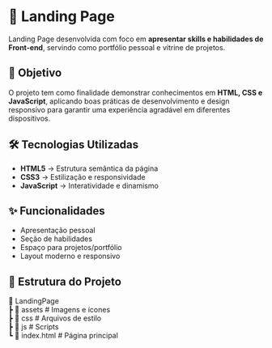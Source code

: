 # 🚀 Landing Page

Landing Page desenvolvida com foco em **apresentar skills e habilidades de Front-end**, servindo como portfólio pessoal e vitrine de projetos.

## 🎯 Objetivo
O projeto tem como finalidade demonstrar conhecimentos em **HTML, CSS e JavaScript**, aplicando boas práticas de desenvolvimento e design responsivo para garantir uma experiência agradável em diferentes dispositivos.

## 🛠️ Tecnologias Utilizadas
- **HTML5** → Estrutura semântica da página  
- **CSS3** → Estilização e responsividade  
- **JavaScript** → Interatividade e dinamismo  

## ✨ Funcionalidades
- Apresentação pessoal  
- Seção de habilidades  
- Espaço para projetos/portfólio  
- Layout moderno e responsivo  

## 📂 Estrutura do Projeto
📁 LandingPage <br>
┣ 📂 assets # Imagens e ícones<br>
┣ 📂 css # Arquivos de estilo<br>
┣ 📂 js # Scripts<br>
┗ 📄 index.html # Página principal<br>
